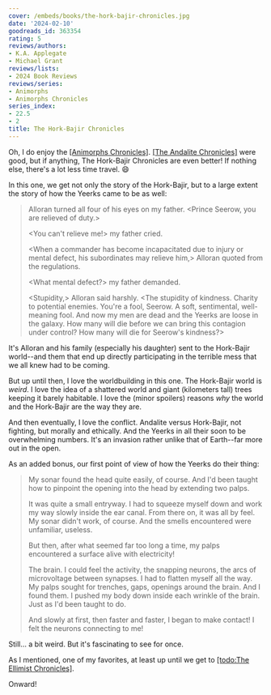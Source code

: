 ```yaml
---
cover: /embeds/books/the-hork-bajir-chronicles.jpg
date: '2024-02-10'
goodreads_id: 363354
rating: 5
reviews/authors:
- K.A. Applegate
- Michael Grant
reviews/lists:
- 2024 Book Reviews
reviews/series:
- Animorphs
- Animorphs Chronicles
series_index:
- 22.5
- 2
title: The Hork-Bajir Chronicles
---
```

Oh, I do enjoy the [[Animorphs Chronicles]](). [[The Andalite Chronicles]]() were good, but if anything, The Hork-Bajir Chronicles are even better! If nothing else, there's a lot less time travel. :smile:

In this one, we get not only the story of the Hork-Bajir, but to a large extent the story of how the Yeerks came to be as well:

> Alloran turned all four of his eyes on my father. <Prince Seerow, you are relieved of duty.>
> 
> <You can't relieve me!> my father cried.
> 
> <When a commander has become incapacitated due to injury or mental defect, his subordinates may relieve him,> Alloran quoted from the regulations.
> 
> <What mental defect?> my father demanded.
> 
> <Stupidity,> Alloran said harshly. <The stupidity of kindness. Charity to potential enemies. You're a fool, Seerow. A soft, sentimental, well-meaning fool. And now my men are dead and the Yeerks are loose in the galaxy. How many will die before we can bring this contagion under control? How many will die for Seerow's kindness?>

It's Alloran and his family (especially his daughter) sent to the Hork-Bajir world--and them that end up directly participating in the terrible mess that we all knew had to be coming. 

But up until then, I love the worldbuilding in this one. The Hork-Bajir world is *weird*. I love the idea of a shattered world and giant (kilometers tall) trees keeping it barely habitable. I love the (minor spoilers) reasons *why* the world and the Hork-Bajir are the way they are. 

And then eventually, I love the conflict. Andalite versus Hork-Bajir, not fighting, but morally and ethically. And the Yeerks in all their soon to be overwhelming numbers. It's an invasion rather unlike that of Earth--far more out in the open. 

As an added bonus, our first point of view of how the Yeerks do their thing:

> My sonar found the head quite easily, of course. And I'd been taught how to pinpoint the opening into the head by extending two palps.
> 
> It was quite a small entryway. I had to squeeze myself down and work my way slowly inside the ear canal. From there on, it was all by feel. My sonar didn't work, of course. And the smells encountered were unfamiliar, useless.
> 
> But then, after what seemed far too long a time, my palps encountered a surface alive with electricity!
> 
> The brain. I could feel the activity, the snapping neurons, the arcs of microvoltage between synapses. I had to flatten myself all the way. My palps sought for trenches, gaps, openings around the brain. And I found them. I pushed my body down inside each wrinkle of the brain. Just as I'd been taught to do.
> 
> And slowly at first, then faster and faster, I began to make contact! I felt the neurons connecting to me!


Still... a bit weird. But it's fascinating to see for once. 

As I mentioned, one of my favorites, at least up until we get to [[todo:The Ellimist Chronicles]](). 

Onward!

<!--more-->